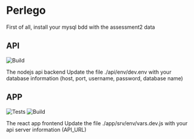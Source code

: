# Perlego

First of all, install your mysql bdd with the assessment2 data

## API

![Build](https://github.com/youribondu/perlego/workflows/API%20Build/badge.svg?branch=master)

The nodejs api backend
Update the file ./api/env/dev.env with your database information (host, port, username, password, database name)

## APP

![Tests](https://github.com/youribondu/perlego/workflows/APP%20Tests/badge.svg?branch=master)
![Build](https://github.com/youribondu/perlego/workflows/APP%20Build/badge.svg?branch=master)

The react app frontend
Update the file ./app/srv/env/vars.dev.js with your api server information (API_URL)
